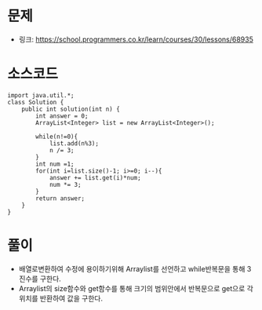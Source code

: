 # 문제
- 링크: 
<https://school.programmers.co.kr/learn/courses/30/lessons/68935>

# 소스코드
```
import java.util.*;
class Solution {
    public int solution(int n) {
        int answer = 0;
        ArrayList<Integer> list = new ArrayList<Integer>();
        
        while(n!=0){
            list.add(n%3);
            n /= 3;
        }
        int num =1;
        for(int i=list.size()-1; i>=0; i--){
            answer += list.get(i)*num;
            num *= 3;
        }
        return answer;
    }
}
```
# 풀이
- 배열로변환하여 수정에 용이하기위해 Arraylist를 선언하고 while반복문을 통해 3진수를 구한다.
- Arraylist의 size함수와 get함수를 통해 크기의 범위안에서 반복문으로 get으로 각 위치를 반환하여 값을 구한다.
